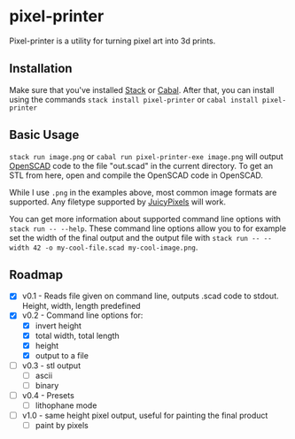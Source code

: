# pixel-printer
Pixel-printer is a utility for turning pixel art into 3d prints.

## Installation
Make sure that you've installed
[Stack](https://docs.haskellstack.org/en/stable/README/) or
[Cabal](https://www.haskell.org/cabal/). After that, you can install using the
commands `stack install pixel-printer` or `cabal install pixel-printer`

## Basic Usage
`stack run image.png` or `cabal run pixel-printer-exe image.png` will output
[OpenSCAD](https://www.openscad.org/index.html) code to the file "out.scad" in
the current directory. To get an STL from here, open and compile the OpenSCAD
code in OpenSCAD.

While I use `.png` in the examples above, most common image formats are
supported. Any filetype supported by
[JuicyPixels](https://hackage.haskell.org/package/JuicyPixels) will work.

You can get more information about supported command line options with `stack
run -- --help`. These command line options allow you to for example set the
width of the final output and the output file with `stack run -- --width 42 -o
my-cool-file.scad my-cool-image.png`.

## Roadmap
- [x] v0.1 - Reads file given on command line, outputs .scad code to stdout.
      Height, width, length predefined
- [x] v0.2 - Command line options for:
    - [x] invert height
    - [x] total width, total length
    - [x] height
    - [x] output to a file
- [ ] v0.3 - stl output
    - [ ] ascii
    - [ ] binary
- [ ] v0.4 - Presets
    - [ ] lithophane mode
- [ ] v1.0 - same height pixel output, useful for painting the final product
    - [ ] paint by pixels
